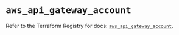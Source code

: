 # `aws_api_gateway_account`

Refer to the Terraform Registry for docs: [`aws_api_gateway_account`](https://registry.terraform.io/providers/hashicorp/aws/5.47.0/docs/resources/api_gateway_account).
